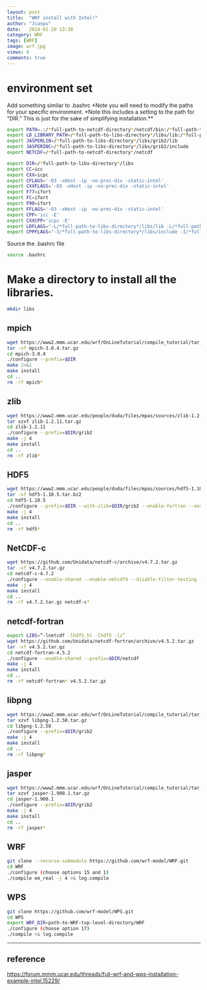 ```yaml
---
layout: post
title:  "WRF install with Intel!"
author: "Jianpu"
date:   2024-01-20 13:38
category: WRF
tags: [WRF]
image: wrf.jpg
views: 0
comments: true
---
```


# environment set

Add something similar to .bashrc
\*Note you will need to modify the paths for your specific environment.
\*Note this includes a setting to the path for “DIR.” This is just for the sake of simplifying installation.**

```bash
export PATH=.:/*full-path-to-netcdf-directory*/netcdf/bin:/*full-path-to-libs-directory/*bin:${PATH}
export LD_LIBRARY_PATH=/*full-path-to-libs-directory*/libs/lib:/*full-path-to-libs-directory*/libs/netcdf/lib:/*full-path-to-libs-directory*/libs/grib2/lib
export JASPERLIB=/*full-path-to-libs-directory*/libs/grib2/lib
export JASPERINC=/*full-path-to-libs-directory*/libs/grib2/include
export NETCDF=/*full-path-to-netcdf-directory*/netcdf

export DIR=/*full-path-to-libs-directory*/libs
export CC=icc
export CXX=icpc
export CFLAGS='-O3 -xHost -ip -no-prec-div -static-intel'
export CXXFLAGS='-O3 -xHost -ip -no-prec-div -static-intel'
export F77=ifort
export FC=ifort
export F90=ifort
export FFLAGS='-O3 -xHost -ip -no-prec-div -static-intel'
export CPP='icc -E'
export CXXCPP='icpc -E'
export LDFLAGS="-L/*full-path-to-libs-directory*/libs/lib -L/*full-path-to-libs-directory*/libs/netcdf/lib -L/*full-path-to-libs-directory*/libs/grib2/lib"
export CPPFLAGS="-I/*full-path-to-libs-directory*/libs/include -I/*full-path-to-libs-directory*/libs/netcdf/include -I/*full-path-to-libs-directory*/libs/grib2/include"
```

Source the .bashrc file

```bash
source .bashrc
```

# Make a directory to install all the libraries.

```bash
mkdir libs
```

## **mpich**





```bash
wget https://www2.mmm.ucar.edu/wrf/OnLineTutorial/compile_tutorial/tar_files/mpich-3.0.4.tar.gz
tar -xf mpich-3.0.4.tar.gz
cd mpich-3.0.4
./configure --prefix=$DIR
make 2>&1
make install
cd ..
rm -rf mpich*
```



## **zlib**





```bash
wget https://www2.mmm.ucar.edu/people/duda/files/mpas/sources/zlib-1.2.11.tar.gz
tar xzvf zlib-1.2.11.tar.gz
cd zlib-1.2.11
./configure --prefix=$DIR/grib2
make -j 4
make install
cd ..
rm -rf zlib*
```



## **HDF5**





```bash
wget https://www2.mmm.ucar.edu/people/duda/files/mpas/sources/hdf5-1.10.5.tar.bz2
tar -xf hdf5-1.10.5.tar.bz2
cd hdf5-1.10.5
./configure --prefix=$DIR --with-zlib=$DIR/grib2 --enable-fortran --enable-shared
make -j 4
make install
cd ..
rm -rf hdf5*
```



## **NetCDF-c**





```bash
wget https://github.com/Unidata/netcdf-c/archive/v4.7.2.tar.gz
tar -xf v4.7.2.tar.gz
cd netcdf-c-4.7.2
./configure --enable-shared --enable-netcdf4 --disable-filter-testing --disable-dap --prefix=$DIR/netcdf
make -j 4
make install
cd ..
rm -rf v4.7.2.tar.gz netcdf-c*
```



## **netcdf-fortran**





```bash
export LIBS=”-lnetcdf -lhdf5_hl -lhdf5 -lz”
wget https://github.com/Unidata/netcdf-fortran/archive/v4.5.2.tar.gz
tar -xf v4.5.2.tar.gz
cd netcdf-fortran-4.5.2
./configure --enable-shared --prefix=$DIR/netcdf
make -j 4
make install
cd ..
rm -rf netcdf-fortran* v4.5.2.tar.gz
```



## **libpng**





```bash
wget https://www2.mmm.ucar.edu/wrf/OnLineTutorial/compile_tutorial/tar_files/libpng-1.2.50.tar.gz
tar xzvf libpng-1.2.50.tar.gz
cd libpng-1.2.50
./configure --prefix=$DIR/grib2
make -j 4
make install
cd ..
rm -rf libpng*
```


## **jasper**





```bash
wget https://www2.mmm.ucar.edu/wrf/OnLineTutorial/compile_tutorial/tar_files/jasper-1.900.1.tar.gz
tar xzvf jasper-1.900.1.tar.gz
cd jasper-1.900.1
./configure --prefix=$DIR/grib2
make -j 4
make install
cd ..
rm -rf jasper*
```


## **WRF**





```bash
git clone --recurse-submodule https://github.com/wrf-model/WRF.git
cd WRF
./configure (choose options 15 and 1)
./compile em_real -j 4 >& log.compile
```


## **WPS**





```bash
git clone https://github.com/wrf-model/WPS.git
cd WPS
export WRF_DIR=path-to-WRF-top-level-directory/WRF
./configure (choose option 17)
./compile >& log.compile
```

---
## reference
https://forum.mmm.ucar.edu/threads/full-wrf-and-wps-installation-example-intel.15229/

